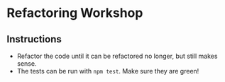 # Refactoring Workshop
## Instructions
* Refactor the code until it can be refactored no longer, but still makes sense.
* The tests can be run with `npm test`. Make sure they are green!
